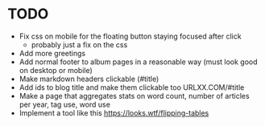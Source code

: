 # TODO

- Fix css on mobile for the floating button staying focused after click
    - probably just a fix on the css
- Add more greetings
- Add normal footer to album pages in a reasonable way (must look good on desktop or mobile)
- Make markdown headers clickable (#title)
- Add ids to blog title and make them clickable too URLXX.COM/#title
- Make a page that aggregates stats on word count, number of articles per year, tag use, word use
- Implement a tool like this https://looks.wtf/flipping-tables
